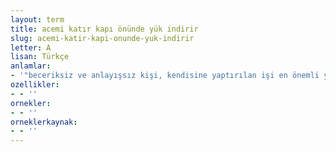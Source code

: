 ```yaml
---
layout: term
title: acemi katır kapı önünde yük indirir
slug: acemi-katir-kapi-onunde-yuk-indirir
letter: A
lisan: Türkçe
anlamlar:
- '"beceriksiz ve anlayışsız kişi, kendisine yaptırılan işi en önemli yerinde bırakır" anlamında kullanılan bir söz'
ozellikler:
- - ''
ornekler:
- - ''
orneklerkaynak:
- - ''
---
```

